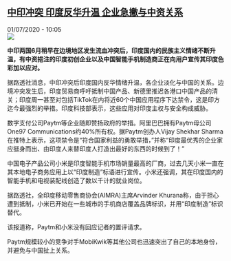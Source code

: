 <!--1593593736000-->
[中印冲突 印度反华升温 企业急撇与中资关系](http://www.rfi.fr//cn/%E4%BA%9A%E6%B4%B2/20200701-%E4%B8%AD%E5%8D%B0%E5%86%B2%E7%AA%81-%E5%8D%B0%E5%BA%A6%E5%8F%8D%E5%8D%8E%E5%8D%87%E6%B8%A9-%E4%BC%81%E4%B8%9A%E6%80%A5%E6%92%87%E4%B8%8E%E4%B8%AD%E8%B5%84%E5%85%B3%E7%B3%BB)
------

<div>01/07/2020 - 10:05</div><img src="https://s.rfi.fr/media/display/8a1f55a6-bb71-11ea-8550-005056bf87d6/w:310/p:16x9/2020-06-30T150839Z_170790378_RC2RJH9F7MV8_RTRMADP_3_INDIA-CHINA-TECH.JPG"><p><strong>中印两国6月稍早在边境地区发生流血冲突后，印度国内的民族主义情绪不断升温，有中资挹注的印度初创企业以及中国智能手机制造商正在向用户宣传其印度色彩加以应对。</strong></p><div class="t-content__body u-clearfix"><div class="m-interstitial"></div><p>据路透社消息，中印冲突后印度国内反华情绪升温，各企业淡化与中国的关系。边境冲突发生后，印度贸易商呼吁抵制中国产品、新德里推迟各港口中国产品的清关；印度周一甚至对包括TikTok在内将近60个中国应用程序下达禁令，这是印方迄今最强烈的举措。印度科技部表示，这些应用对印度主权与安全构成威胁。</p><p>数字支付公司Paytm等企业随即赞扬政府的举措。阿里巴巴拥有Paytm母公司One97 Communications约40%所有权。据Paytm创办人Vijay Shekhar Sharma在推特上表示，这项禁令是“符合国家利益的勇敢举措，”并称“印度最优秀的企业家应挺身而出、由印度人来替印度人打造出最好的东西的时候到了！”</p><p>中国电子产品公司小米是印度智能手机市场销量最高的厂商，过去几天小米一直在其本地电子商务应用上以“印度制造”标语进行宣传。小米还强调，其在印度国内的智能手机和电视装配线创造了数以千计的就业岗位。</p><p>据路透社，全印度移动零售商协会(AIMRA)主席Arvinder Khurana称，由于担心遭到抵制，小米已开始在一些城市的手机商店覆盖品牌标识，并用“印度制造”标识替代。</p><p>该报道称，Paytm和小米没有回应记者的置评请求。</p><p>Paytm规模较小的竞争对手MobiKwik等其他公司也迅速突出了自己的本地身份，并避免与中国扯上关系。</p><div class="o-self-promo o-self-promo--nl o-self-promo--hidden" data-selfpromo-newsletter></div><div class="o-self-promo o-self-promo--app o-self-promo--hidden" data-selfpromo-app></div></div>
